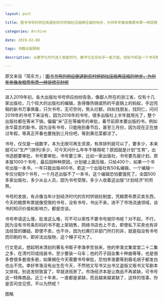 ```yaml
---

layout: post

title: 图书书号的供应倒退到农村供销社压缩再压缩的地步，为何年年像发粮票布票一样捉襟见肘呢

categories: Archive

date: 2019-02-08

tags: 书籍出版限制

description: 从数字化时代进入智能时代，数字化生存似乎一能万能，但如今却连一个书号都不能大量供应，数字岂不是到了用尽的地步？

---
```


原文来自「简东方」：~~[图书书号的供应倒退到农村供销社压缩再压缩的地步，为何年年像发粮票布票一样捉襟见肘呢](https://mp.weixin.qq.com/s/syaEh6gLdRY-bzhfkbD1mg)~~

---

进入2019年初，各大出版社书号供应纷纷告急，像鄙人所在的浙江省，仅有十几家出版社，几个较大的出版社的编辑，急得像热锅或热的平底锅上的蚂蚁，手边完稿的新书万事俱备，只欠书号，无可奈何，焦头烂额，四处找朋友，找同仁，问问2019年的书号下来没有，因为2018年的书号，很多出版社上半年就用光了，整个出版社都在等米下锅，偏偏“米”正在等编号的审批，春节前原本要出版的书，例如余华莫言的新书，因为没有书号，只能拖到春节后，甚至三月份，因为现在正在放过年假，等真正开春也要拖到三月份吧，等到黄花菜都凉了。

书号，仅仅是一组数字，本为无限可再生资源，有序排列就可以了，要多少，本来就可以“生产”(排列)多少，可今天问什么年年不够用呢？原因就是计划“生育”，出书选题要审批，书号要审批，书号要三审，比如一家出版社，书号要先报计划，原本报1000个书号，最后因种种原因，计划被上面压缩，只给400个，如果一个书号出版一本书，一年只能出版400书，若这一个出版社有50名编辑，一个编辑一年仅分配8个书号，一个月还出版不了一本书，这个编辑恐怕要饿死了。全国500多家出版社，多少从业人员，因为书号受限，多少人收着这出版“计划经济”的煎熬。

书号的发放，有点像当年计划经济时代的农村供销社制度，凭粮票布票买卖东西，今天的粮票布票就像受限的书号，没有书号，书出不来，进不了市场流通领域，谈书的知识价值和影响力，都是空谈。

书号申请这么慢，批准这么难，可不可以索性不要书号就印书呢？对不起，不行，因为没有书号条形码的书不能上架销售，网络书店也上不去，即使私下买卖也有非法经营的嫌疑。即使不卖，也不许，因为扫黄打非部门所打的非，就是指没有书号而印刷的书，即非法出版物，这个帽子可大了。

行文至此，想起明末清初的著名书贩子李渔李笠翁来，他的李渔文集堂堂二十二集之多，在清代印成线装书，至少要装一马车；他的芥子园全集十种曲等等，也是很多卷很多套很多册，如果搁在今天需要书号审批，恐怕李渔要等到眉毛胡子都发白也出不完。幸好李渔没有出生在今天，不然他又写书又出书又盗版又贩书又写剧本又排戏，别说发财致富了，早就进班房了。市场经济本是让商品不再紧缺，可书号这一特殊商品，近三十年来，一直都是紧缺，而且越来越紧缺了，这样的怪事，你是否司空见惯，不以为然呢？

图略
